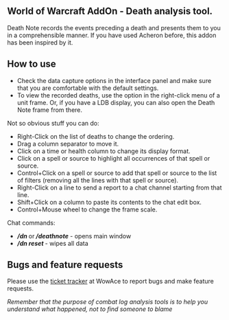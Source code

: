 <h2>World of Warcraft AddOn - Death analysis tool.</h2>
<p>Death Note records the events preceding a death and presents them to you in a comprehensible manner. If you have used Acheron before, this addon has been inspired by it.</p>
<h2 id="w-how-to-use">How to use</h2>
<ul>
<li>Check the data capture options in the interface panel and make sure that you are comfortable with the default settings.</li>
<li>To view the recorded deaths, use the option in the right-click menu of a unit frame. Or, if you have a LDB display, you can also open the Death Note frame from there.</li>
</ul>
<p>Not so obvious stuff you can do:</p>
<ul>
<li>Right-Click on the list of deaths to change the ordering.</li>
<li>Drag a column separator to move it.</li>
<li>Click on a time or health column to change its display format.</li>
<li>Click on a spell or source to highlight all occurrences of that spell or source.</li>
<li>Control+Click on a spell or source to add that spell or source to the list of filters (removing all the lines with that spell or source).</li>
<li>Right-Click on a line to send a report to a chat channel starting from that line.</li>
<li>Shift+Click on a column to paste its contents to the chat edit box.</li>
<li>Control+Mouse wheel to change the frame scale.</li>
</ul>
<p>Chat commands:</p>
<ul>
<li><em><strong>/dn </strong></em>or<em><strong>&nbsp;</strong></em><em><strong>/deathnote</strong></em> - opens main window</li>
<li><em><strong>/dn reset </strong></em>- wipes all data</li>
</ul>
<h2 id="w-bugs-and-feature-requests">Bugs and feature requests</h2>
<p>Please use the <a href="https://github.com/casualshammy/DeathNote/issues">ticket tracker</a> at WowAce to report bugs and make feature requests.</p>
<p><em>Remember that the purpose of combat log analysis tools is to help you understand what happened, not to find someone to blame</em></p>
